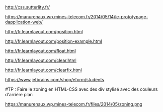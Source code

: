http://css.sutterlity.fr/

https://manurenaux.wp.mines-telecom.fr/2014/05/14/le-prototypage-dapplication-web/


http://fr.learnlayout.com/position.html

http://fr.learnlayout.com/position-example.html

http://fr.learnlayout.com/float.html

http://fr.learnlayout.com/clear.html

http://fr.learnlayout.com/clearfix.html

https://www.jetbrains.com/shop/eform/students


#TP :
    Faire le zoning en HTML-CSS avec des div stylisé avec des couleurs d'arrière plan

https://manurenaux.wp.mines-telecom.fr/files/2014/05/zoning.png
